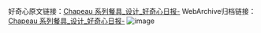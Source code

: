 好奇心原文链接：[Chapeau 系列餐具_设计_好奇心日报-](https://www.qdaily.com/articles/3979.html)
WebArchive归档链接：[Chapeau 系列餐具_设计_好奇心日报-](http://web.archive.org/web/20190623153344/https://www.qdaily.com/articles/3979.html)
![image](http://ww3.sinaimg.cn/large/007d5XDpgy1g3vdp69261j30u02oq7d9)